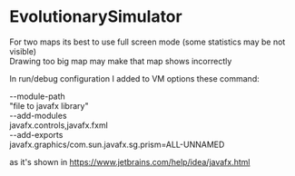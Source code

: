 # EvolutionarySimulator

For two maps its best to use full screen mode (some statistics may be not visible) <br />
Drawing too big map may make that map shows incorrectly <br />

 In run/debug configuration I added to VM options these command: <br />

--module-path <br />
"file to javafx library" <br />
--add-modules <br />
javafx.controls,javafx.fxml <br />
--add-exports <br />
javafx.graphics/com.sun.javafx.sg.prism=ALL-UNNAMED <br />

as it's shown in https://www.jetbrains.com/help/idea/javafx.html
